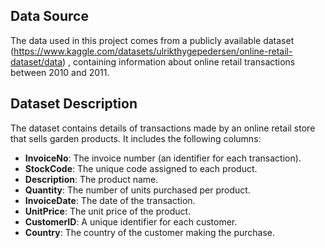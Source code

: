 
## Data Source

The data used in this project comes from a publicly available dataset (https://www.kaggle.com/datasets/ulrikthygepedersen/online-retail-dataset/data) , containing information about online retail transactions between 2010 and 2011.


## Dataset Description

The dataset contains details of transactions made by an online retail store that sells garden products. It includes the following columns:

- **InvoiceNo**: The invoice number (an identifier for each transaction).
- **StockCode**: The unique code assigned to each product.
- **Description**: The product name.
- **Quantity**: The number of units purchased per product.
- **InvoiceDate**: The date of the transaction.
- **UnitPrice**: The unit price of the product.
- **CustomerID**: A unique identifier for each customer.
- **Country**: The country of the customer making the purchase.

